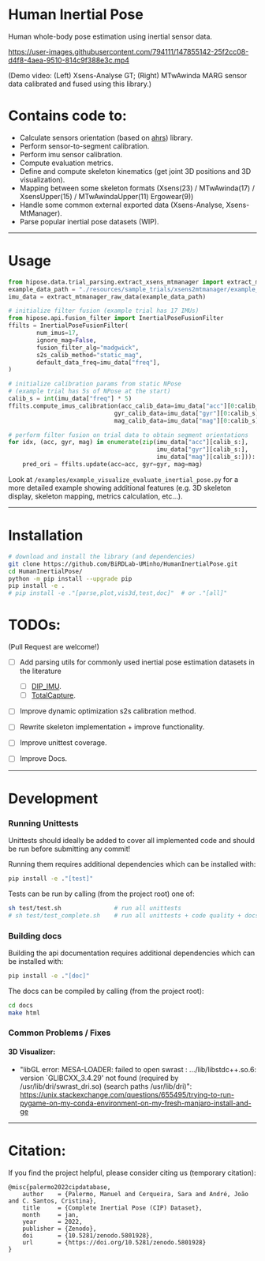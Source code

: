 
# Human Inertial Pose
Human whole-body pose estimation using inertial sensor data.

https://user-images.githubusercontent.com/794111/147855142-25f2cc08-d4f8-4aea-9510-814c9f388e3c.mp4


(Demo video: (Left) Xsens-Analyse GT; (Right) MTwAwinda MARG sensor data calibrated and fused using this library.)



# Contains code to:
* Calculate sensors orientation (based on [ahrs](https://github.com/Mayitzin/ahrs/)) library.
* Perform sensor-to-segment calibration.
* Perform imu sensor calibration.
* Compute evaluation metrics.
* Define and compute skeleton kinematics (get joint 3D positions and 3D visualization).
* Mapping between some skeleton formats (Xsens(23) / MTwAwinda(17) / XsensUpper(15) / MTwAwindaUpper(11) Ergowear(9))
* Handle some common external exported data (Xsens-Analyse, Xsens-MtManager).
* Parse popular inertial pose datasets (WIP).



---



# Usage
```python
from hipose.data.trial_parsing.extract_xsens_mtmanager import extract_mtmanager_raw_data
example_data_path = "./resources/sample_trials/xsens2mtmanager/example_calibration_xsens/"
imu_data = extract_mtmanager_raw_data(example_data_path)

# initialize filter fusion (example trial has 17 IMUs)
from hipose.api.fusion_filter import InertialPoseFusionFilter
ffilts = InertialPoseFusionFilter(
        num_imus=17, 
        ignore_mag=False,
        fusion_filter_alg="madgwick",
        s2s_calib_method="static_mag",
        default_data_freq=imu_data["freq"],
)

# initialize calibration params from static NPose
# (example trial has 5s of NPose at the start)
calib_s = int(imu_data["freq"] * 5)
ffilts.compute_imus_calibration(acc_calib_data=imu_data["acc"][0:calib_s],
                              gyr_calib_data=imu_data["gyr"][0:calib_s],
                              mag_calib_data=imu_data["mag"][0:calib_s])

# perform filter fusion on trial data to obtain segment orientations
for idx, (acc, gyr, mag) in enumerate(zip(imu_data["acc"][calib_s:],
                                          imu_data["gyr"][calib_s:],
                                          imu_data["mag"][calib_s:])):
    pred_ori = ffilts.update(acc=acc, gyr=gyr, mag=mag)

```
Look at ```/examples/example_visualize_evaluate_inertial_pose.py``` for a more 
detailed example showing additional features (e.g. 3D skeleton display, 
skeleton mapping, metrics calculation, etc...).



---



# Installation
```bash
# download and install the library (and dependencies)
git clone https://github.com/BiRDLab-UMinho/HumanInertialPose.git       # 
cd HumanInertialPose/
python -m pip install --upgrade pip                                     # update pip
pip install -e .                                                        # installs package with base requirements
# pip install -e ."[parse,plot,vis3d,test,doc]"  # or ."[all]"          # installs package with extra dependencies
````




# TODOs:
(Pull Request are welcome!)
- [ ] Add parsing utils for commonly used inertial pose estimation datasets in the literature 
  - [ ] [DIP_IMU](https://dip.is.tuebingen.mpg.de/).
  - [ ] [TotalCapture](https://cvssp.org/data/totalcapture/).
- [ ] Improve dynamic optimization s2s calibration method.
- [ ] Rewrite skeleton implementation + improve functionality.
- [ ] Improve unittest coverage.
- [ ] Improve Docs.




---




# Development

### Running Unittests

Unittests should ideally be added to cover all implemented code and should be run before submitting any commit!

Running them requires additional dependencies which can be installed with:
```bash
pip install -e ."[test]"
```

Tests can be run by calling (from the project root) one of:
```bash
sh test/test.sh               # run all unittests
# sh test/test_complete.sh    # run all unittests + code quality + docs quality
```

### Building docs
Building the api documentation requires additional dependencies which can be installed with:
```bash
pip install -e ."[doc]"
```

The docs can be compiled by calling (from the project root):
```bash
cd docs
make html
```


### Common Problems / Fixes

#### 3D Visualizer:
* "libGL error: MESA-LOADER: failed to open swrast : .../lib/libstdc++.so.6: version `GLIBCXX_3.4.29' not found (required by /usr/lib/dri/swrast_dri.so) (search paths /usr/lib/dri)":
https://unix.stackexchange.com/questions/655495/trying-to-run-pygame-on-my-conda-environment-on-my-fresh-manjaro-install-and-ge



---




# Citation:
If you find the project helpful, please consider citing us (temporary citation):
```
@misc{palermo2022cipdatabase,
    author    = {Palermo, Manuel and Cerqueira, Sara and André, João and C. Santos, Cristina},
    title     = {Complete Inertial Pose (CIP) Dataset},
    month     = jan,
    year      = 2022,
    publisher = {Zenodo},
    doi       = {10.5281/zenodo.5801928},
    url       = {https://doi.org/10.5281/zenodo.5801928}
}
```
